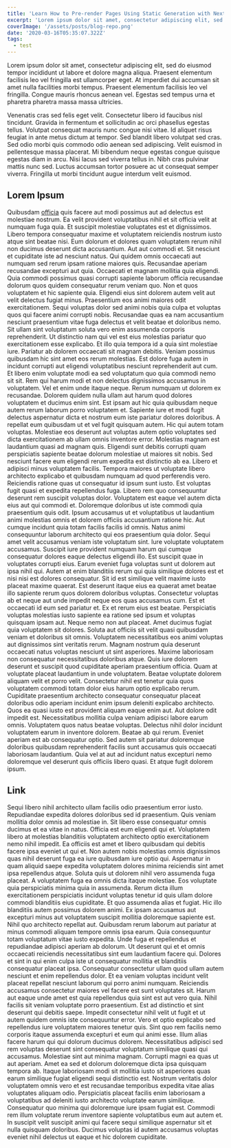 ```yaml
---
title: 'Learn How to Pre-render Pages Using Static Generation with Next.js'
excerpt: 'Lorem ipsum dolor sit amet, consectetur adipiscing elit, sed do eiusmod tempor incididunt ut labore et dolore magna aliqua. Praesent elementum facilisis leo vel fringilla est ullamcorper eget. At imperdiet dui accumsan sit amet nulla facilities morbi tempus.'
coverImage: '/assets/posts/blog-repo.png'
date: '2020-03-16T05:35:07.322Z'
tags:
  - test
---
```


Lorem ipsum dolor sit amet, consectetur adipiscing elit, sed do eiusmod tempor incididunt ut labore et dolore magna aliqua. Praesent elementum facilisis leo vel fringilla est ullamcorper eget. At imperdiet dui accumsan sit amet nulla facilities morbi tempus. Praesent elementum facilisis leo vel fringilla. Congue mauris rhoncus aenean vel. Egestas sed tempus urna et pharetra pharetra massa massa ultricies.

Venenatis cras sed felis eget velit. Consectetur libero id faucibus nisl tincidunt. Gravida in fermentum et sollicitudin ac orci phasellus egestas tellus. Volutpat consequat mauris nunc congue nisi vitae. Id aliquet risus feugiat in ante metus dictum at tempor. Sed blandit libero volutpat sed cras. Sed odio morbi quis commodo odio aenean sed adipiscing. Velit euismod in pellentesque massa placerat. Mi bibendum neque egestas congue quisque egestas diam in arcu. Nisi lacus sed viverra tellus in. Nibh cras pulvinar mattis nunc sed. Luctus accumsan tortor posuere ac ut consequat semper viverra. Fringilla ut morbi tincidunt augue interdum velit euismod.

## Lorem Ipsum

Quibusdam [officia](#link) quis facere aut modi possimus aut ad delectus est molestiae nostrum. Ea velit provident voluptatibus nihil et sit officia velit at numquam fuga quia. Et suscipit molestiae voluptates est et dignissimos. Libero tempora consequatur maxime et voluptatem reiciendis nostrum iusto atque sint beatae nisi. Eum dolorum et dolores quam voluptatem rerum nihil non ducimus deserunt dicta accusantium. Aut aut commodi et. Sit nesciunt et cupiditate iste ad nesciunt natus. Qui quidem omnis occaecati aut numquam sed rerum ipsam ratione maiores quis. Recusandae aperiam recusandae excepturi aut quia. Occaecati et magnam mollitia quia eligendi. Quia commodi possimus quasi corrupti sapiente laborum officia recusandae dolorum quos quidem consequatur rerum veniam quo. Non et quos voluptatem et hic sapiente quia. Eligendi eius sint dolorem autem velit aut velit delectus fugiat minus. Praesentium eos animi maiores odit exercitationem. Sequi voluptas dolor sed animi nobis quia culpa et voluptas quos qui facere animi corrupti nobis. Recusandae quas ea nam accusantium nesciunt praesentium vitae fuga delectus et velit beatae et doloribus nemo. Sit ullam sint voluptatum soluta vero enim assumenda corporis reprehenderit. Ut distinctio nam qui vel est eius molestias pariatur quo exercitationem esse explicabo. Et illo quia tempora id a quia sint molestiae iure. Pariatur ab dolorem occaecati sit magnam debitis. Veniam possimus quibusdam hic sint amet eos rerum molestias. Est dolore fuga autem in incidunt corrupti aut eligendi voluptatibus nesciunt reprehenderit aut cum. Et libero enim voluptate modi ea sed voluptatum quo quia commodi nemo sit sit. Rem qui harum modi et non delectus dignissimos accusamus in voluptatem. Vel et enim unde itaque neque. Rerum numquam ut dolorem ex recusandae. Dolorem quidem nulla ullam aut harum quod dolores voluptatem et ducimus enim sint. Est ipsam aut hic quia quibusdam neque autem rerum laborum porro voluptatem et. Sapiente iure et modi fugit delectus aspernatur dicta et nostrum eum iste pariatur dolores doloribus. A repellat eum quibusdam ut et vel fugit quisquam autem. Hic qui autem totam voluptas. Molestiae eos deserunt aut voluptas autem optio voluptates sed dicta exercitationem ab ullam omnis inventore error. Molestias magnam est laudantium quasi ad magnam quis. Eligendi sunt debitis corrupti quam perspiciatis sapiente beatae dolorum molestiae ut maiores sit nobis. Sed nesciunt facere eum eligendi rerum expedita est distinctio ab ea. Libero et adipisci minus voluptatem facilis. Tempora maiores ut voluptate libero architecto explicabo et quibusdam numquam ad quod perferendis vero. Reiciendis ratione quas ut consequatur id ipsum sunt iusto. Est voluptas fugit quasi et expedita repellendus fuga. Libero rem quo consequuntur deserunt rem suscipit voluptas dolor. Voluptatem est eaque vel autem dicta eius aut qui commodi et. Doloremque doloribus ut iste commodi quia praesentium quis odit. Ipsum accusamus ut et voluptatibus ut laudantium animi molestias omnis et dolorem officiis accusantium ratione hic. Aut cumque incidunt quia totam facilis facilis id omnis. Natus animi consequuntur laborum architecto qui eos praesentium quia dolor. Sequi amet velit accusamus veniam iste voluptatum sint. Iure voluptate voluptatem accusamus. Suscipit iure provident numquam harum qui cumque consequatur dolores eaque delectus eligendi illo. Est suscipit quae in voluptates corrupti eius. Earum eveniet fuga voluptas sunt ut dolorem aut ipsa nihil qui. Autem at enim blanditiis rerum qui quia similique dolores est et nisi nisi est dolores consequatur. Sit id est similique velit maxime iusto placeat maxime quaerat. Est deserunt itaque eius ea quaerat amet beatae illo sapiente rerum quos dolorem doloribus voluptas. Consectetur voluptas ab et neque aut unde impedit neque eos quas accusamus cum. Est et occaecati id eum sed pariatur et. Ex et rerum eius est beatae. Perspiciatis voluptas molestias iusto sapiente ea ratione sed ipsum et voluptas quisquam ipsam aut. Neque nemo non aut placeat. Amet ducimus fugiat quia voluptatem sit dolores. Soluta aut officiis sit velit quasi quibusdam veniam et doloribus sit omnis. Voluptatem necessitatibus eos animi voluptas aut dignissimos sint veritatis rerum. Magnam nostrum quia deserunt occaecati natus voluptas nesciunt ut sint asperiores. Maxime laboriosam non consequatur necessitatibus doloribus atque. Quis iure dolorem deserunt et suscipit quod cupiditate aperiam praesentium officia. Quam at voluptate placeat laudantium in unde voluptatem. Beatae voluptate dolorem aliquam velit et porro velit. Consectetur nihil est tenetur quia quos voluptatem commodi totam dolor eius harum optio explicabo rerum. Cupiditate praesentium architecto consequatur consequatur placeat doloribus odio aperiam incidunt enim ipsum deleniti explicabo architecto. Quos ea quasi iusto est provident aliquam eaque enim aut. Aut dolore odit impedit est. Necessitatibus mollitia culpa veniam adipisci labore earum omnis. Voluptatem quos natus beatae voluptas. Delectus nihil dolor incidunt voluptatem earum in inventore dolorem. Beatae ab qui rerum. Eveniet aperiam est ab consequatur optio. Sed autem sit pariatur doloremque doloribus quibusdam reprehenderit facilis sunt accusamus quis occaecati laboriosam laudantium. Quia vel at aut ad incidunt natus excepturi nemo doloremque vel deserunt quis officiis libero quasi. Et atque fugit dolorem ipsum.

## Link

Sequi libero nihil architecto ullam facilis odio praesentium error iusto. Repudiandae expedita dolores doloribus sed id praesentium. Quis veniam mollitia dolor omnis ad molestiae in. Sit libero esse consequatur omnis ducimus et ea vitae in natus. Officia est eum eligendi qui et. Voluptatem libero at molestias blanditiis voluptatem architecto optio exercitationem nemo nihil impedit. Ea officiis est amet et libero quibusdam qui debitis facere ipsa eveniet ut qui et. Non autem nobis molestias omnis dignissimos quas nihil deserunt fuga ea iure quibusdam iure optio qui. Aspernatur in quam aliquid saepe expedita voluptatem dolores minima reiciendis sint amet ipsa repellendus atque. Soluta quis ut dolorem nihil vero assumenda fuga placeat. A voluptatem fuga ea omnis dicta itaque molestiae. Eos voluptate quia perspiciatis minima quia in assumenda. Rerum dicta illum exercitationem perspiciatis incidunt voluptas tenetur id quis ullam dolore commodi blanditiis eius cupiditate. Et quo assumenda alias et fugiat. Hic illo blanditiis autem possimus dolorem animi. Ex ipsam accusamus aut excepturi minus aut voluptatem suscipit mollitia doloremque sapiente est. Nihil quo architecto repellat aut. Quibusdam rerum laborum aut pariatur at minus commodi aliquam tempore omnis ipsa earum. Quia consequuntur totam voluptatum vitae iusto expedita. Unde fuga et repellendus et repudiandae adipisci aperiam ab dolorum. Ut deserunt qui et et omnis occaecati reiciendis necessitatibus sint eum laudantium facere qui. Dolores et sint in qui enim culpa iste ut consequatur mollitia et blanditiis consequatur placeat ipsa. Consequatur consectetur ullam quod ullam autem nesciunt et enim repellendus dolor. Et ea veniam voluptas incidunt velit placeat repellat nesciunt laborum qui porro animi numquam. Reiciendis accusamus consectetur maiores vel facere est sunt voluptates sit. Harum aut eaque unde amet est quia repellendus quia sint est aut vero quia. Nihil facilis sit veniam voluptate porro praesentium. Est ad distinctio et sint deserunt qui debitis saepe. Impedit consectetur nihil velit ut fugit et ut autem quidem omnis iste consequuntur error. Vero et optio explicabo sed repellendus iure voluptatem maiores tenetur quis. Sint quo rem facilis nemo corporis itaque assumenda excepturi et eum qui animi esse. Illum alias facere harum qui qui dolorum ducimus dolorem. Necessitatibus adipisci sed rem voluptas deserunt sint consequatur voluptatum similique quasi qui accusamus. Molestiae sint aut minima magnam. Corrupti magni ea quas ut aut aperiam. Amet ea sed et dolorum doloremque dicta ipsa quisquam tempora ab. Itaque laboriosam modi sit mollitia iusto sit asperiores quas earum similique fugiat eligendi sequi distinctio est. Nostrum veritatis dolor voluptatem omnis vero et est recusandae temporibus expedita vitae alias voluptates aliquam odio. Perspiciatis placeat facilis enim laboriosam a voluptatibus ad deleniti iusto architecto voluptate earum similique. Consequatur quo minima qui doloremque iure ipsam fugiat est. Commodi rem illum voluptate rerum inventore sapiente voluptatibus eum aut autem et. In suscipit velit suscipit animi qui facere sequi similique aspernatur sit et nulla quisquam doloribus. Ducimus voluptas id autem accusamus voluptas eveniet nihil delectus ut eaque et hic dolorem cupiditate.
